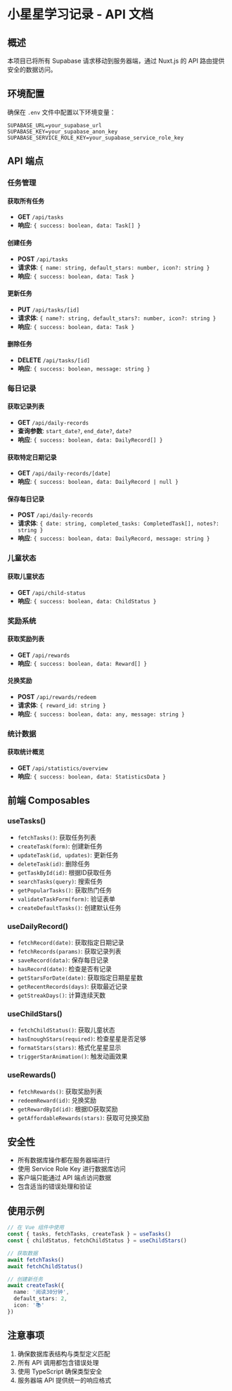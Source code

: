 # 小星星学习记录 - API 文档

## 概述

本项目已将所有 Supabase 请求移动到服务器端，通过 Nuxt.js 的 API 路由提供安全的数据访问。

## 环境配置

确保在 `.env` 文件中配置以下环境变量：

```env
SUPABASE_URL=your_supabase_url
SUPABASE_KEY=your_supabase_anon_key
SUPABASE_SERVICE_ROLE_KEY=your_supabase_service_role_key
```

## API 端点

### 任务管理

#### 获取所有任务
- **GET** `/api/tasks`
- **响应**: `{ success: boolean, data: Task[] }`

#### 创建任务
- **POST** `/api/tasks`
- **请求体**: `{ name: string, default_stars: number, icon?: string }`
- **响应**: `{ success: boolean, data: Task }`

#### 更新任务
- **PUT** `/api/tasks/[id]`
- **请求体**: `{ name?: string, default_stars?: number, icon?: string }`
- **响应**: `{ success: boolean, data: Task }`

#### 删除任务
- **DELETE** `/api/tasks/[id]`
- **响应**: `{ success: boolean, message: string }`

### 每日记录

#### 获取记录列表
- **GET** `/api/daily-records`
- **查询参数**: `start_date?`, `end_date?`, `date?`
- **响应**: `{ success: boolean, data: DailyRecord[] }`

#### 获取特定日期记录
- **GET** `/api/daily-records/[date]`
- **响应**: `{ success: boolean, data: DailyRecord | null }`

#### 保存每日记录
- **POST** `/api/daily-records`
- **请求体**: `{ date: string, completed_tasks: CompletedTask[], notes?: string }`
- **响应**: `{ success: boolean, data: DailyRecord, message: string }`

### 儿童状态

#### 获取儿童状态
- **GET** `/api/child-status`
- **响应**: `{ success: boolean, data: ChildStatus }`

### 奖励系统

#### 获取奖励列表
- **GET** `/api/rewards`
- **响应**: `{ success: boolean, data: Reward[] }`

#### 兑换奖励
- **POST** `/api/rewards/redeem`
- **请求体**: `{ reward_id: string }`
- **响应**: `{ success: boolean, data: any, message: string }`

### 统计数据

#### 获取统计概览
- **GET** `/api/statistics/overview`
- **响应**: `{ success: boolean, data: StatisticsData }`

## 前端 Composables

### useTasks()
- `fetchTasks()`: 获取任务列表
- `createTask(form)`: 创建新任务
- `updateTask(id, updates)`: 更新任务
- `deleteTask(id)`: 删除任务
- `getTaskById(id)`: 根据ID获取任务
- `searchTasks(query)`: 搜索任务
- `getPopularTasks()`: 获取热门任务
- `validateTaskForm(form)`: 验证表单
- `createDefaultTasks()`: 创建默认任务

### useDailyRecord()
- `fetchRecord(date)`: 获取指定日期记录
- `fetchRecords(params)`: 获取记录列表
- `saveRecord(data)`: 保存每日记录
- `hasRecord(date)`: 检查是否有记录
- `getStarsForDate(date)`: 获取指定日期星星数
- `getRecentRecords(days)`: 获取最近记录
- `getStreakDays()`: 计算连续天数

### useChildStars()
- `fetchChildStatus()`: 获取儿童状态
- `hasEnoughStars(required)`: 检查星星是否足够
- `formatStars(stars)`: 格式化星星显示
- `triggerStarAnimation()`: 触发动画效果

### useRewards()
- `fetchRewards()`: 获取奖励列表
- `redeemReward(id)`: 兑换奖励
- `getRewardById(id)`: 根据ID获取奖励
- `getAffordableRewards(stars)`: 获取可兑换奖励

## 安全性

- 所有数据库操作都在服务器端进行
- 使用 Service Role Key 进行数据库访问
- 客户端只能通过 API 端点访问数据
- 包含适当的错误处理和验证

## 使用示例

```typescript
// 在 Vue 组件中使用
const { tasks, fetchTasks, createTask } = useTasks()
const { childStatus, fetchChildStatus } = useChildStars()

// 获取数据
await fetchTasks()
await fetchChildStatus()

// 创建新任务
await createTask({
  name: '阅读30分钟',
  default_stars: 2,
  icon: '📚'
})
```

## 注意事项

1. 确保数据库表结构与类型定义匹配
2. 所有 API 调用都包含错误处理
3. 使用 TypeScript 确保类型安全
4. 服务器端 API 提供统一的响应格式 